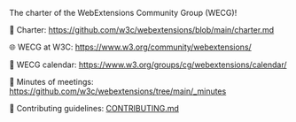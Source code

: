 The charter of the WebExtensions Community Group (WECG)!

🏅 Charter: https://github.com/w3c/webextensions/blob/main/charter.md

🌐 WECG at W3C: https://www.w3.org/community/webextensions/

📆 WECG calendar: https://www.w3.org/groups/cg/webextensions/calendar/

📝 Minutes of meetings: https://github.com/w3c/webextensions/tree/main/_minutes

💪 Contributing guidelines: [CONTRIBUTING.md](CONTRIBUTING.md)
